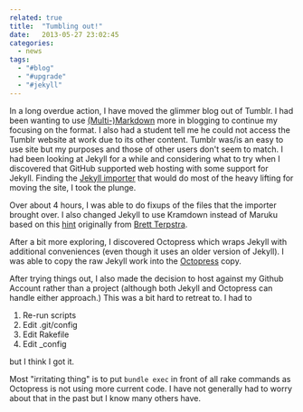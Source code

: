 ```yaml
---
related: true
title:  "Tumbling out!"
date:   2013-05-27 23:02:45
categories:
  - news
tags:
  - "#blog"
  - "#upgrade"
  - "#jekyll"
---
```


In a long overdue action, I have moved the glimmer blog out of Tumblr.  I had
been wanting to use [(Multi-)Markdown][mmd] more in blogging to continue my
focusing on the format.  I also had a student tell me he could not access the
Tumblr website at work due to its other content.  Tumblr was/is an easy to use
site but my purposes and those of other users don't seem to match.  I had been
looking at Jekyll for a while and considering what to try when I discovered
that GitHub supported web hosting with some support for Jekyll.  Finding the
[Jekyll importer][importTumblr] that would do most of the heavy lifting for
moving the site, I took the plunge.

Over about 4 hours, I was able to do fixups of the files that the importer
brought over.  I also changed Jekyll to use Kramdown instead of Maruku based
on  this [hint][] originally from [Brett Terpstra][brettterpstra].

After a bit more exploring, I discovered Octopress which wraps Jekyll with
additional conveniences (even though it uses an older version of Jekyll).  I
was able to copy the raw Jekyll work into the [Octopress][] copy.

After trying things out, I also made the decision to host against my Github
Account rather than a project (although both Jekyll and Octopress can handle
either approach.)  This was a bit hard to retreat to.  I had to

  1. Re-run scripts
  1. Edit .git/config
  1. Edit Rakefile
  1. Edit _config

but I think I got it.

Most "irritating thing" is to put `bundle exec` in front of all rake commands
as Octopress is not using more current code.  I have not generally had to 
worry about that in the past but I know many others have.

[importTumblr]: http://jekyllrb.com/docs/migrations/
[hint]: http://natedickson.com/blog/2013/04/09/mostly-multimarkdown-blogging-in-octopress/
[brettterpstra]: http://brettterpstra.com
[mmd]: http://fletcherpenney.net/multimarkdown/
[Octopress]: http://octopress.org/ "Octopress"




